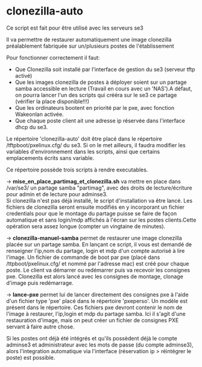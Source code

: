 # clonezilla-auto
Ce script est fait pour être utilisé avec les serveurs se3

Il va permettre de restaurer automatiquement une image clonezilla préalablement fabriquée sur un/plusieurs postes de l'établissement 


Pour fonctionner correctement il faut:
* Que Clonezilla soit installé par l'interface de gestion du se3 (serveur tftp activé)
* Que les images clonezilla de postes à déployer soient sur un partage samba accessible en lecture (Travail en cours avec un 'NAS').A défaut, on pourra lancer l'un des scripts qui crééra sur le se3 ce partage (vérifier la place disponible!!!)
* Que les ordinateurs bootent en priorité par le pxe, avec fonction Wakeonlan activée.
* Que chaque poste client ait une adresse ip réservée dans l'interface dhcp du se3.

Le répertoire 'clonezilla-auto' doit être placé dans le répertoire /tftpboot/pxelinux.cfg/ du se3. Si on le met ailleurs, il faudra modifier les variables d'environnement dans les scripts, ainsi que certains emplacements écrits sans variable.

Ce répertoire possède trois scripts à rendre executables.

→ **mise_en_place_partimag_et_clonezilla.sh** va mettre en place dans /var/se3/ un partage samba "partimag", avec des droits de lecture/écriture pour admin et de lecture pour adminse3.  
Si clonezilla n'est pas déjà installé, le script d'installation va être lancé. Les fichiers de clonezilla seront ensuite modifiés en y incorporant un fichier credentials pour que le montage du partage puisse se faire de façon automatique et sans login/mdp affichés à l'écran sur les postes clients.Cette opération sera assez longue (compter un vingtaine de minutes).

→ **clonezilla-manuel-samba** permet de restaurer une image clonezilla placée sur un partage samba. 
En lançant ce script, il vous est demandé de renseigner l'ip,nom du partage, login et mdp d'un compte autorisé à lire l'image.
Un fichier de commande de boot par pxe (placé dans /ttpboot/pxelinux.cfg/ et nommé par l'adresse mac) est créé pour chaque poste. Le client va démarrer ou redémarrer puis va recevoir les consignes pxe. Clonezilla est alors lancé avec les consignes de montage, clonage d'image puis redémarrage.

→ **lance-pxe** permet lui de lancer directement des consignes pxe à l'aide d'un fichier type 'pxe' placé dans le répertoire 'pxeperso'. Un modèle est présent dans le répertoire.
Ces fichiers pxe devront contenir le nom de l'image à restaurer, l'ip,login et mdp du partage samba. 
Ici il s'agit d'une restauration d'image, mais on peut créer un fichier de consignes PXE servant à faire autre chose. 

Si les postes ont déjà été intégrés et qu'ils possèdent déjà le compte adminse3 et administrateur avec les mots de passe (du compte adminse3), alors l'integration automatique via l'interface (réservation ip > réintégrer le poste) est possible.
